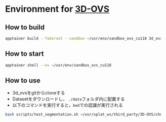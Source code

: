 # Environment for [3D-OVS](https://github.com/Kunhao-Liu/3D-OVS)

## How to build

```bash
apptainer build --fakeroot --sandbox ~/usr/env/sandbox_ovs_cu118 3d_ovs_cu118.def
```

## How to start

```bash
apptainer shell --nv ~/usr/env/sandbox_ovs_cu118
```

## How to use

- 3d_ovsをgitからcloneする
- Datasetをダウンロードし， `./data`フォルダ内に配置する
- 以下のコマンドを実行すると，`bed`での認識が実行される

```bash
bash scripts/test_segmentation.sh ~/usr/splat_ws/third_party/3D-OVS/checkpoints/bed.th configs/bed.txt 0
```
